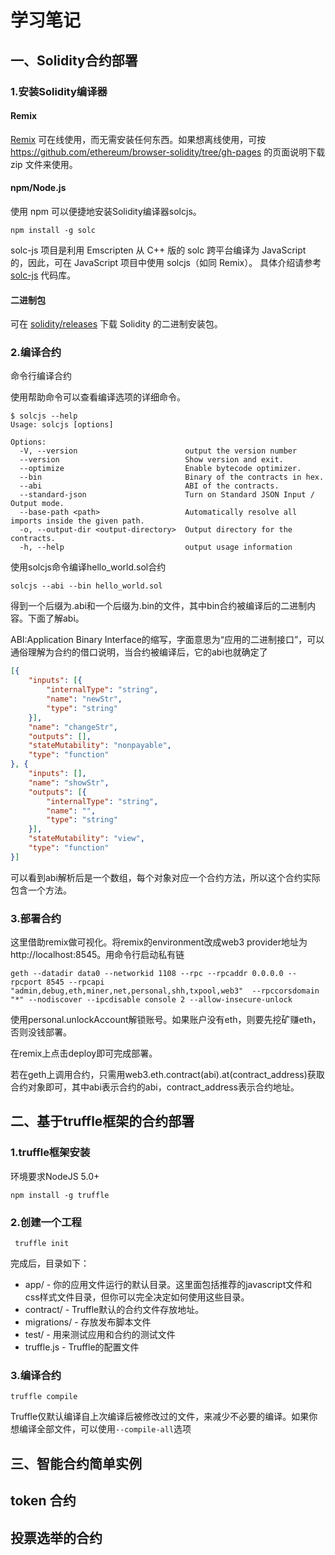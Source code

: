# 学习笔记

## 一、Solidity合约部署

### 1.安装Solidity编译器

#### Remix

[Remix](https://remix.ethereum.org/) 可在线使用，而无需安装任何东西。如果想离线使用，可按 https://github.com/ethereum/browser-solidity/tree/gh-pages 的页面说明下载 zip 文件来使用。

#### npm/Node.js

使用 npm 可以便捷地安装Solidity编译器solcjs。

```shell
npm install -g solc
```

solc-js 项目是利用 Emscripten 从 C++ 版的 solc 跨平台编译为 JavaScript 的，因此，可在 JavaScript 项目中使用 solcjs（如同 Remix）。 具体介绍请参考 [solc-js](https://github.com/ethereum/solc-js) 代码库。

#### 二进制包

可在 [solidity/releases](https://github.com/ethereum/solidity/releases) 下载 Solidity 的二进制安装包。

### 2.编译合约

命令行编译合约

使用帮助命令可以查看编译选项的详细命令。

```shell
$ solcjs --help
Usage: solcjs [options]

Options:
  -V, --version                        output the version number
  --version                            Show version and exit.
  --optimize                           Enable bytecode optimizer.
  --bin                                Binary of the contracts in hex.
  --abi                                ABI of the contracts.
  --standard-json                      Turn on Standard JSON Input / Output mode.
  --base-path <path>                   Automatically resolve all imports inside the given path.
  -o, --output-dir <output-directory>  Output directory for the contracts.
  -h, --help                           output usage information
```

使用solcjs命令编译hello_world.sol合约

```shell
solcjs --abi --bin hello_world.sol
```

得到一个后缀为.abi和一个后缀为.bin的文件，其中bin合约被编译后的二进制内容。下面了解abi。

ABI:Application Binary Interface的缩写，字面意思为“应用的二进制接口”，可以通俗理解为合约的借口说明，当合约被编译后，它的abi也就确定了

```json
[{
	"inputs": [{
		"internalType": "string",
		"name": "newStr",
		"type": "string"
	}],
	"name": "changeStr",
	"outputs": [],
	"stateMutability": "nonpayable",
	"type": "function"
}, {
	"inputs": [],
	"name": "showStr",
	"outputs": [{
		"internalType": "string",
		"name": "",
		"type": "string"
	}],
	"stateMutability": "view",
	"type": "function"
}]
```

可以看到abi解析后是一个数组，每个对象对应一个合约方法，所以这个合约实际包含一个方法。

### 3.部署合约

这里借助remix做可视化。将remix的environment改成web3 provider地址为http://localhost:8545。用命令行启动私有链

```shell
geth --datadir data0 --networkid 1108 --rpc --rpcaddr 0.0.0.0 --rpcport 8545 --rpcapi "admin,debug,eth,miner,net,personal,shh,txpool,web3"  --rpccorsdomain "*" --nodiscover --ipcdisable console 2 --allow-insecure-unlock 
```

使用personal.unlockAccount解锁账号。如果账户没有eth，则要先挖矿赚eth，否则没钱部署。

在remix上点击deploy即可完成部署。

若在geth上调用合约，只需用web3.eth.contract(abi).at(contract_address)获取合约对象即可，其中abi表示合约的abi，contract_address表示合约地址。

## 二、基于truffle框架的合约部署

### 1.truffle框架安装

环境要求NodeJS 5.0+

```shell
npm install -g truffle
```

### 2.创建一个工程

```shell
 truffle init
```

完成后，目录如下：

- app/ - 你的应用文件运行的默认目录。这里面包括推荐的javascript文件和css样式文件目录，但你可以完全决定如何使用这些目录。
- contract/ - Truffle默认的合约文件存放地址。
- migrations/ - 存放发布脚本文件
- test/ - 用来测试应用和合约的测试文件
- truffle.js - Truffle的配置文件

### 3.编译合约

```shell
truffle compile
```

Truffle仅默认编译自上次编译后被修改过的文件，来减少不必要的编译。如果你想编译全部文件，可以使用`--compile-all`选项

## 三、智能合约简单实例

## token 合约



## 投票选举的合约


